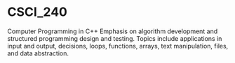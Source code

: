 # CSCI_240
Computer Programming in C++
Emphasis on algorithm development and structured programming design and testing. Topics include applications in input and output, decisions, loops, functions, arrays, text manipulation, files, and data abstraction. 
